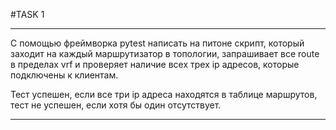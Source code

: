 #TASK 1

*******************************************************************

С помощью фреймворка pytest написать на питоне скрипт, который
заходит на каждый маршрутизатор в топологии, запрашивает все route
в пределах vrf и проверяет наличие всех трех ip адресов, 
которые подключены к клиентам.

Тест успешен, если все три ip адреса находятся в таблице маршрутов,
тест не успешен, если хотя бы один отсутствует.


*******************************************************************
